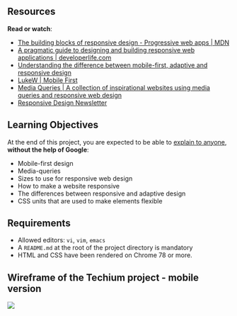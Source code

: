 Resources
---------

**Read or watch**:

*   [The building blocks of responsive design - Progressive web apps | MDN](/rltoken/SyVM7WRKQ3px2HVxkc9I7w "The building blocks of responsive design - Progressive web apps | MDN")
*   [A pragmatic guide to designing and building responsive web applications | developerlife.com](/rltoken/_Jp3-ZZgmx9YAnGzz7XQDg "A pragmatic guide to designing and building responsive web applications | developerlife.com")
*   [Understanding the difference between mobile-first, adaptive and responsive design](/rltoken/XiOywP-X7cmzuDSbuCOdhw "Understanding the difference between mobile-first, adaptive and responsive design")
*   [LukeW | Mobile First](/rltoken/yzm7hmicxyzT60TdFfMT7w "LukeW | Mobile First")
*   [Media Queries | A collection of inspirational websites using media queries and responsive web design](/rltoken/PqArRPtHixQ9AXlqHFYz7g "Media Queries | A collection of inspirational websites using media queries and responsive web design")
*   [Responsive Design Newsletter](/rltoken/TQGuGWkJRQ9EUaV-AkLIyQ "Responsive Design Newsletter")

Learning Objectives
-------------------

At the end of this project, you are expected to be able to [explain to anyone](/rltoken/Kjxo6XLgeTLFxVgeGIxhQA "explain to anyone"), **without the help of Google**:

*   Mobile-first design
*   Media-queries
*   Sizes to use for responsive web design
*   How to make a website responsive
*   The differences between responsive and adaptive design
*   CSS units that are used to make elements flexible

Requirements
------------

*   Allowed editors: `vi`, `vim`, `emacs`
*   A `README.md` at the root of the project directory is mandatory
*   HTML and CSS have been rendered on Chrome 78 or more.

Wireframe of the Techium project - mobile version
-------------------------------------------------

![](https://s3.eu-west-3.amazonaws.com/hbtn.intranet/uploads/medias/2020/4/a1f906a6a39eba8cb2f3d2877abc9ea84be51d9d.png?X-Amz-Algorithm=AWS4-HMAC-SHA256&X-Amz-Credential=AKIA4MYA5JM5DUTZGMZG%2F20230816%2Feu-west-3%2Fs3%2Faws4_request&X-Amz-Date=20230816T084808Z&X-Amz-Expires=86400&X-Amz-SignedHeaders=host&X-Amz-Signature=7cec66bffcfd6cca418f67e65dcb0b7adc120a29f3909bbc311de6e3962dd602)
